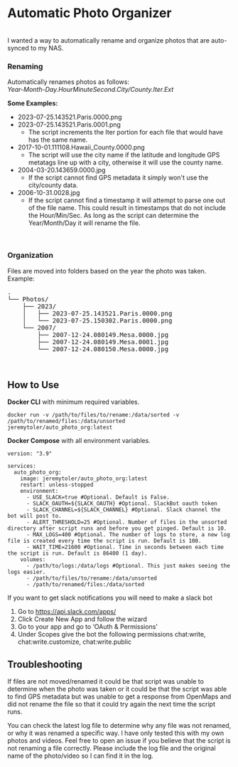 # Automatic Photo Organizer
<br>
I wanted a way to automatically rename and organize photos that are auto-synced to my NAS. 

### Renaming
Automatically renames photos as follows:<br>
*Year-Month-Day.HourMinuteSecond.City/County.Iter.Ext*

**Some Examples:**<br>
- 2023-07-25.143521.Paris.0000.png<br>
- 2023-07-25.143521.Paris.0001.png<br>
  - The script increments the Iter portion for each file that would have has the same name.<br>
- 2017-10-01.111108.Hawaii_County.0000.png<br> 
  - The script will use the city name if the latitude and longitude GPS metatags line up with a city, otherwise it will use the county name.<br>
- 2004-03-20.143659.0000.jpg<br> 
  - If the script cannot find GPS metadata it simply won't use the city/county data.<br>
- 2006-10-31.0028.jpg<br>
  - If the script cannot find a timestamp it will attempt to parse one out of the file name. This could result in timestamps that do not include the Hour/Min/Sec. As long as the script can determine the Year/Month/Day it will rename the file.<br>
<br>

### Organization
Files are moved into folders based on the year the photo was taken.<br>
Example:
<pre>
.
└── Photos/
    ├── 2023/
    │   ├── 2023-07-25.143521.Paris.0000.png
    │   └── 2023-07-25.150302.Paris.0000.png
    └── 2007/
        ├── 2007-12-24.080149.Mesa.0000.jpg 
        ├── 2007-12-24.080149.Mesa.0001.jpg
        └── 2007-12-24.080150.Mesa.0000.jpg
</pre>
<br>

## How to Use
**Docker CLI** with minimum required variables.

```
docker run -v /path/to/files/to/rename:/data/sorted -v /path/to/renamed/files:/data/unsorted jeremytoler/auto_photo_org:latest
```

**Docker Compose** with all environment variables.

```
version: "3.9"

services:
  auto_photo_org:
    image: jeremytoler/auto_photo_org:latest
    restart: unless-stopped
    environment:
      - USE_SLACK=true #Optional. Default is False.
      - SLACK_OAUTH=${SLACK_OAUTH} #Optional. SlackBot oauth token
      - SLACK_CHANNEL=${SLACK_CHANNEL} #Optional. Slack channel the bot will post to.
      - ALERT_THRESHOLD=25 #Optional. Number of files in the unsorted directory after script runs and before you get pinged. Default is 10.
      - MAX_LOGS=400 #Optional. The number of logs to store, a new log file is created every time the script is run. Default is 100.
      - WAIT_TIME=21600 #Optional. Time in seconds between each time the script is run. Default is 86400 (1 day).
    volumes:
      - /path/to/logs:/data/logs #Optional. This just makes seeing the logs easier. 
      - /path/to/files/to/rename:/data/unsorted
      - /path/to/renamed/files:/data/sorted
```

If you want to get slack notifications you will need to make a slack bot

  1. Go to https://api.slack.com/apps/
  2. Click Create New App and follow the wizard
  3. Go to your app and go to ‘OAuth & Permissions’
  4. Under Scopes give the bot the following permissions
      chat:write, chat:write.customize, chat:write.public

## Troubleshooting
If files are not moved/renamed it could be that script was unable to determine when the photo was taken or it could be that the script was able to find GPS metadata but was unable to get a response from OpenMaps and did not rename the file so that it could try again the next time the script runs. 

You can check the latest log file to determine why any file was not renamed, or why it was renamed a specific way.  I have only tested this with my own photos and videos.  Feel free to open an issue if you believe that the script is not renaming a file correctly. Please include the log file and the original name of the photo/video so I can find it in the log. 


